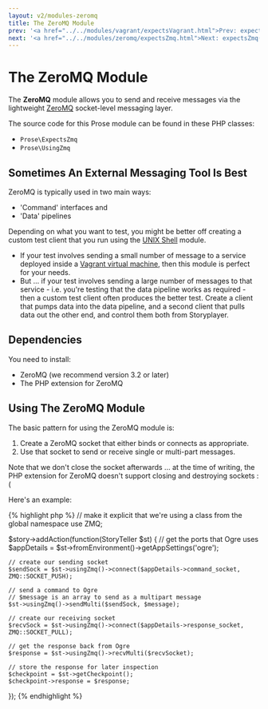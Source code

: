 ```yaml
---
layout: v2/modules-zeromq
title: The ZeroMQ Module
prev: '<a href="../../modules/vagrant/expectsVagrant.html">Prev: expectsVagrant()</a>'
next: '<a href="../../modules/zeromq/expectsZmq.html">Next: expectsZmq()</a>'
---
```


# The ZeroMQ Module

The __ZeroMQ__ module allows you to send and receive messages via the lightweight [ZeroMQ](http://www.zeromq.org/) socket-level messaging layer.

The source code for this Prose module can be found in these PHP classes:

* `Prose\ExpectsZmq`
* `Prose\UsingZmq`

## Sometimes An External Messaging Tool Is Best

ZeroMQ is typically used in two main ways:

* 'Command' interfaces and
* 'Data' pipelines

Depending on what you want to test, you might be better off creating a custom test client that you run using the [UNIX Shell](../shell/index.html) module.

* If your test involves sending a small number of message to a service deployed inside a [Vagrant virtual machine](../vagrant/index.html), then this module is perfect for your needs.
* But ... if your test involves sending a large number of messages to that service - i.e. you're testing that the data pipeline works as required - then a custom test client often produces the better test.  Create a client that pumps data into the data pipeline, and a second client that pulls data out the other end, and control them both from Storyplayer.

## Dependencies

You need to install:

* ZeroMQ (we recommend version 3.2 or later)
* The PHP extension for ZeroMQ

## Using The ZeroMQ Module

The basic pattern for using the ZeroMQ module is:

1. Create a ZeroMQ socket that either binds or connects as appropriate.
1. Use that socket to send or receive single or multi-part messages.

Note that we don't close the socket afterwards ... at the time of writing, the PHP extension for ZeroMQ doesn't support closing and destroying sockets :(

Here's an example:

{% highlight php %}
// make it explicit that we're using a class from the global namespace
use ZMQ;

$story->addAction(function(StoryTeller $st) {
	// get the ports that Ogre uses
	$appDetails = $st->fromEnvironment()->getAppSettings('ogre');

	// create our sending socket
	$sendSock = $st->usingZmq()->connect($appDetails->command_socket, ZMQ::SOCKET_PUSH);

	// send a command to Ogre
	// $message is an array to send as a multipart message
	$st->usingZmq()->sendMulti($sendSock, $message);

	// create our receiving socket
	$recvSock = $st->usingZmq()->connect($appDetails->response_socket, ZMQ::SOCKET_PULL);

	// get the response back from Ogre
	$response = $st->usingZmq()->recvMulti($recvSocket);

	// store the response for later inspection
	$checkpoint = $st->getCheckpoint();
	$checkpoint->response = $response;
});
{% endhighlight %}